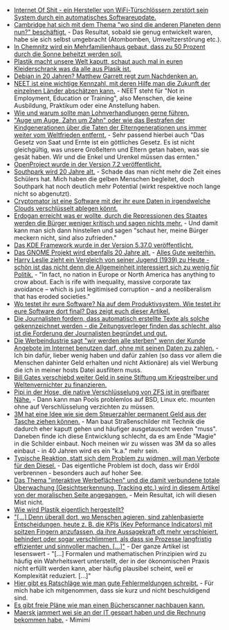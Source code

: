 * [Internet Of Shit - ein Hersteller von WiFi-Türschlössern zerstört sein System durch ein automatisches Softwareupdate.](https://www.heise.de/newsticker/meldung/Fehlerhaftes-Firmware-Update-legt-smarte-Tuerschloesser-lahm-3798706.html)
* [Cambridge hat sich mit dem Thema "wo sind die anderen Planeten denn nun?" beschäftigt.](https://blog.fefe.de/?ts=a76e12f7) - Das Resultat, sobald sie genug entwickelt waren, habe sie sich selbst umgebracht (Atombomben, Umweltzerstörung etc.).
* [In Chemnitz wird ein Mehrfamilienhaus gebaut, dass zu 50 Prozent durch die Sonne beheitzt werden soll.](http://www.sonnenseite.com/de/wirtschaft/neues-mehrfamilien-sonnenhaus-projekt-in-chemnitz.html)
* [Plastik macht unsere Welt kaputt, schaut auch mal in euren Kleiderschrank was da alle aus Plasik ist.](http://www.sonnenseite.com/de/umwelt/synthetik-kleidung-bedroht-die-weltmeere.html)
* [Debian in 20 Jahren? Matthew Garrett regt zum Nachdenken an.](https://www.pro-linux.de/news/1/25040/matthew-garrett-%C3%BCber-debians-zukunft.html)
* [NEET ist eine wichtige Kennzahl, mit deren Hilfe man die Zukunft der einzelnen Länder abschätzen kann.](https://www.heise.de/tp/features/Eurostat-Die-abgehaengte-Jugend-in-EU-Staaten-3798969.html) - NEET steht für "Not in Employment, Education or Training", also Menschen, die keine Ausbildung, Praktikum oder eine Anstellung haben.
* [Wie und warum sollte man Lohnverhandlungen gerne führen.](https://opensource.com/article/17/8/how-negotiate-your-salary)
* ["Auge um Auge, Zahn um Zahn" oder wie das Bestrafen der Kindgenerationen über die Taten der Elterngenerationen uns immer weiter vom Weltfrieden entfernt.](http://npr.news.eulu.info/2017/08/14/die-ewigen-raecher-und-vergelter/?pk_campaign=feed&pk_kwd=die-ewigen-raecher-und-vergelter) - Sehr passend hierbei auch "Das Gesetz von Saat und Ernte ist ein göttliches Gesetz. Es ist nicht gleichgültig, was unsere Großeltern und Eltern getan haben, was sie gesät haben. Wir und die Enkel und Urenkel müssen das ernten."
* [OpenProject wurde in der Version 7.2 veröffentlicht.](https://www.pro-linux.de/news/1/25042/openproject-72-freigegeben.html)
* [Southpark wird 20 Jahre alt.](https://www.golem.de/news/south-park-20-jahre-vulgaere-gelungene-gesellschaftskritik-1708-129464.html) - Schade das man nicht mehr die Zeit eines Schülers hat. Mich haben die gelben Menschen begleitet, doch Southpark hat noch deutlich mehr Potential (wirkt respektive noch lange nicht so abgenutzt).
* [Cryptomator ist eine Software mit der ihr eure Daten in irgendwelche Clouds verschlüsselt ablegen könnt.](https://cryptomator.org/)
* [Erdogan erreicht was er wollte, durch die Repressionen des Staates werden die Bürger weniger kritisch und sagen nichts mehr.](https://www.heise.de/newsticker/meldung/Tuerkei-Kraeftige-Selbstzensur-nach-gescheitertem-Coup-3801643.html) - Und damit kann man sich dann hinstellen und sagen "schaut her, meine Bürger meckern nicht, sind also zufrieden."
* [Das KDE Framework wurde in der Version 5.37.0 veröffentlicht.](https://www.pro-linux.de/news/1/25045/kde-frameworks-5370-freigegeben.html)
* [Das GNOME Projekt wird ebenfalls 20 Jahre alt.](https://www.gnome.org/news/2017/08/twenty-years-strong/) - [Alles Gute weiterhin.](http://www.happybirthdaygnome.org/)
* [Harry Leslie zieht ein Vergleich von seiner Jugend (1939) zu Heute - schön ist das nicht denn die Allgemeinheit interessiert sich zu wenig für Politik.](https://www.theguardian.com/commentisfree/2017/aug/14/1939-second-world-war-fascist-thundering-approach-hitler) - "In fact, no nation in Europe or North America has anything to crow about. Each is rife with inequality, massive corporate tax avoidance – which is just legitimised corruption – and a neoliberalism that has eroded societies."
* [Wo testet ihr eure Software? Na auf dem Produktivsystem. Wie testet ihr eure Software dort final? Das zeigt euch dieser Artikel.](https://opensource.com/article/17/8/testing-production)
* [Die Journalisten fordern, dass automatisch erstellte Texte als solche gekennzeichnet werden - die Zeitungsverleger finden das schlecht, also ist die Forderung der Journalisten begründet und gut.](https://www.heise.de/newsticker/meldung/Nachrichten-von-Algorithmen-Journalisten-fordern-Kennzeichnung-3802269.html)
* [Die Werbeindustrie sagt "wir werden alle sterben" wenn der Kunde Angebote im Internet benutzen darf, ohne mit seinen Daten zu zahlen.](https://www.heise.de/newsticker/meldung/Online-Werbung-AB-greift-E-Privacy-Plaene-der-EU-an-3802343.html) - Ich bin dafür, lieber wenig haben und dafür zahlen (so dass vor allem die Menschen dahinter Geld erhalten und nicht Aktionäre) als viel Werbung die ich in meiner hosts Datei ausfiltern muss.
* [Bill Gates verschiebd weiter Geld in seine Stiftung um Kriegstreiber und Weltenvernichter zu finanzieren.](https://www.heise.de/newsticker/meldung/Bill-Gates-gibt-64-Millionen-Microsoft-Aktien-ab-3802577.html)
* [Pipi in der Hose, die native Verschlüsselung von ZFS ist in greifbarer Nähe.](https://www.pro-linux.de/news/1/25049/zfs-f%C3%BCr-linux-erh%C3%A4lt-verschl%C3%BCsselungsoption.html) - Dann kann man Pools problemlos auf BSD, Linux etc. mounten ohne auf Verschlüsselung verzichten zu müssen.
* [3M hat eine Idee wie sie dem Steuerzahler permanent Geld aus der Tasche ziehen können.](https://www.golem.de/news/3m-verkehrsschilder-informieren-autonom-fahrende-autos-1708-129491.html) - Man baut Straßenschilder mit Technik die dadurch eher kaputt gehen und häufiger ausgetauscht werden "muss". Daneben finde ich diese Entwicklung schlecht, da es am Ende "Magie" in die Schilder einbaut. Noch meinen wir zu wissen was 3M da so alles einbaut - in 40 Jahren wird es ein "k.a." mehr sein.
* [Typische Reaktion, statt sich dem Problem zu widmen, will man Verbote für den Diesel.](https://www.heise.de/tp/features/Dieselgate-oder-wie-man-sich-selbst-beluegt-3801714.html) - Das eigentliche Problem ist doch, dass wir Erdöl verbrennen - besonders auch auf hoher See.
* [Das Thema "interaktive Werbeflächen" und die damit verbundene totale Überwachung (Gesichtserkennung, Tracking etc.) wird in diesem Artikel von der moralischen Seite angegangen.](https://www.heise.de/tp/features/Neue-Spione-in-den-Strassen-auf-den-Plaetzen-und-in-den-Laeden-3797118.html) - Mein Resultat, ich will diesen Mist nicht.
* [Wie wird Plastik eigentlich hergestellt?](https://www.careelite.de/was-ist-plastik)
* ["[...] Denn überall dort, wo Menschen agieren, sind zahlenbasierte Entscheidungen, heute z. B. die KPIs (Key Peformance Indicators) mit spitzen Fingern anzufassen, da ihre Aussagekraft oft mehr verschleiert, behindert oder sogar verschlimmert, als dass sie Prozesse langfristig effizienter und sinnvoller machen. [...]"](https://www.heise.de/tp/features/Alles-ist-eingepreist-3798692.html) - Der ganze Artikel ist lesenswert - "[...] Formalen und mathematischen Prinzipien wird zu häufig ein Wahrheitswert unterstellt, der in der ökonomischen Praxis nicht erfüllt werden kann, aber häufig plausibel scheint, weil er Komplexität reduziert. [...]"
* [Hier gibt es Ratschläge wie man gute Fehlermeldungen schreibt.](https://opensource.com/article/17/8/write-effective-error-messages) - Für mich habe ich mitgenommen, dass sie kurz und nicht beschuldigend sind.
* [Es gibt freie Pläne wie man einen Bücherscanner nachbauen kann.](https://www.heise.de/make/meldung/Automatischer-Buchscanner-3D-Konstruktionsdaten-zum-Gratis-Download-3802644.html)
* [Maersk jammert wei sie an der IT gespart haben und die Rechnung bekommen habe.](https://www.heise.de/newsticker/meldung/NotPetya-Maersk-erwartet-bis-zu-300-Millionen-Dollar-Verlust-3804688.html) - Mimimi
